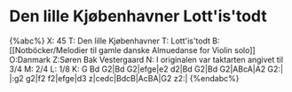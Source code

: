 # Den lille Kjøbenhavner Lott'is'todt

{%abc%}
X: 45
T: Den lille Kjøbenhavner
T: Lott'is'todt
B:[[Notböcker/Melodier til gamle danske Almuedanse for Violin solo]]
O:Danmark
Z:Søren Bak Vestergaard
N: I originalen var taktarten angivet til 3/4
M: 2/4
L: 1/8
K: G
Bd G2|Bd G2|efge|e2 d2|Bd G2|Bd G2|ABcA|A2 G2:|\
|:g2 g2|f2 f2|efge|d3 z|cedc|BdcB|AcBA|G2 z2:|
{%endabc%}
